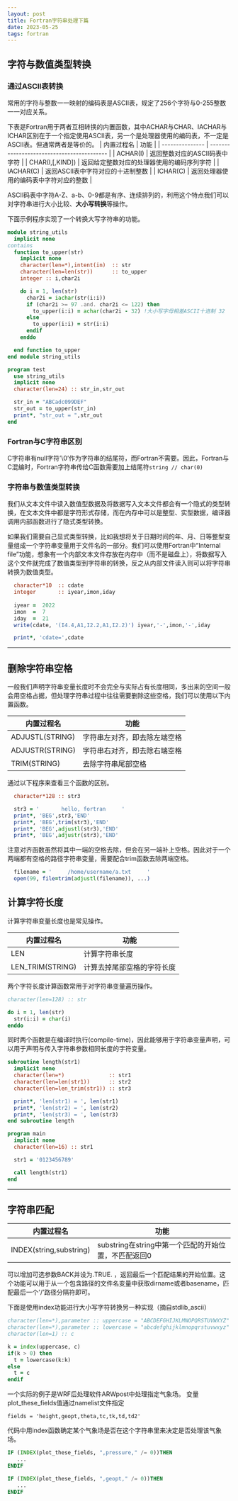 ```yaml
---
layout: post
title: Fortran字符串处理下篇
date: 2023-05-25
tags: fortran
---
```


## 字符与数值类型转换

### 通过ASCII表转换

常用的字符与整数一一映射的编码表是ASCII表，规定了256个字符与0-255整数一一对应关系。

下表是Fortran用于两者互相转换的内置函数，其中ACHAR与CHAR、IACHAR与ICHAR区别在于一个指定使用ASCII表，另一个是处理器使用的编码表，不一定是ASCII表。但通常两者是等价的。
| 内置过程名      | 功能                                       |
| --------------- | ------------------------------------------ |
| ACHAR(I)        | 返回整数对应的ASCII码表中字符                |
| CHAR(I,[,KIND]) | 返回给定整数对应的处理器使用的编码序列字符 |
| IACHAR(C)       | 返回ASCII表中字符对应的十进制整数          |
| ICHAR(C)                | 返回处理器使用的编码表中字符对应的整数             |


ASCII码表中字符A-Z、a-b、0-9都是有序、连续排列的，利用这个特点我们可以对字符串进行大小比较、**大小写转换**等操作。

下面示例程序实现了一个转换大写字符串的功能。

```fortran
module string_utils
  implicit none
contains
  function to_upper(str)
    implicit none
    character(len=*),intent(in)  :: str
    character(len=len(str))      :: to_upper
    integer :: i,char2i

    do i = 1, len(str)
      char2i = iachar(str(i:i))
      if (char2i >= 97 .and. char2i <= 122) then
        to_upper(i:i) = achar(char2i - 32) !大小写字母相差ASCII十进制 32
      else
        to_upper(i:i) = str(i:i)
      endif
    enddo

  end function to_upper
end module string_utils

program test
  use string_utils
  implicit none
  character(len=24) :: str_in,str_out

  str_in = "ABCadc099DEF"
  str_out = to_upper(str_in)
  print*, "str_out = ",str_out
end
```

### Fortran与C字符串区别

C字符串有null字符’\0’作为字符串的结尾符，而Fortran不需要。因此，Fortran与C混编时，Fortran字符串传给C函数需要加上结尾符`string // char(0)`

### 字符串与数值类型转换

我们从文本文件中读入数值型数据及将数据写入文本文件都会有一个隐式的类型转换，在文本文件中都是字符形式存储，而在内存中可以是整型、实型数据，编译器调用内部函数进行了隐式类型转换。

如果我们需要自己显式类型转换，比如我想将关于日期时间的年、月、日等整型变量组成一个字符串变量用于文件名的一部分。我们可以使用Fortran中“Internal file”功能，想象有一个内部文本文件存放在内存中（而不是磁盘上），将数据写入这个文件就完成了数值类型到字符串的转换，反之从内部文件读入则可以将字符串转换为数值类型。

```fortran
  character*10  :: cdate
  integer       :: iyear,imon,iday
  
  iyear =  2022
  imon  =  7
  iday  =  21
  write(cdate, '(I4.4,A1,I2.2,A1,I2.2)') iyear,'-',imon,'-',iday

  print*, 'cdate=',cdate
```

---

## 删除字符串空格

一般我们声明字符串变量长度时不会完全与实际占有长度相同，多出来的空间一般会用空格占据，但处理字符串过程中往往需要删除这些空格，我们可以使用以下内置函数。

| 内置过程名      | 功能   |
| --------------- | ------ |
| ADJUSTL(STRING) | 字符串左对齐，即去除左端空格 |
| ADJUSTR(STRING) | 字符串右对齐，即去除右端空格 |
| TRIM(STRING)    | 去除字符串尾部空格       |

通过以下程序来查看三个函数的区别。

```fortran
  character*128 :: str3

  str3 = '       hello, fortran     '
  print*, 'BEG',str3,'END'
  print*, 'BEG',trim(str3),'END'
  print*, 'BEG',adjustl(str3),'END'
  print*, 'BEG',adjustr(str3),'END'
```

注意对齐函数虽然将其中一端的空格去除，但会在另一端补上空格。因此对于一个两端都有空格的路径字符串变量，需要配合trim函数去除两端空格。

```fortran
  filename = '     /home/username/a.txt     '
  open(99, file=trim(adjustl(filename)), ...)
```


## 计算字符长度 

计算字符串变量长度也是常见操作。

| 内置过程名                    | 功能                               |
| ----------------------------- | ---------------------------------- |
| LEN                         | 计算字符串长度                       |
| LEN_TRIM(STRING)              | 计算去掉尾部空格的字符长度             |

两个字符长度计算函数常用于对字符串变量遍历操作。

```fortran
character(len=128) :: str 

do i = 1, len(str)
  str(i:i) = char(i)
enddo
```

同时两个函数是在编译时执行(compile-time)，因此能够用于字符串变量声明，可以用于声明与传入字符串参数相同长度的字符变量。

```fortran
subroutine length(str1)
  implicit none
  character(len=*)              :: str1
  character(len=len(str1))      :: str2
  character(len=len_trim(str1)) :: str3

  print*, 'len(str1) = ', len(str1)
  print*, 'len(str2) = ', len(str2)
  print*, 'len(str3) = ', len(str3)
end subroutine length

program main
  implicit none
  character(len=16) :: str1

  str1 = '0123456789'

  call length(str1)
end
```

---

## 字符串匹配

| 内置过程名                    | 功能                               |
| ----------------------------- | ---------------------------------- |
| INDEX(string,substring)     | substring在string中第一个匹配的开始位置，不匹配返回0       |

可以增加可选参数BACK并设为.TRUE. ，返回最后一个匹配结果的开始位置。这个功能可以用于从一个包含路径的文件名变量中获取dirname或者basename，匹配最后一个'/’路径分隔符即可。

下面是使用index功能进行大小写字符转换另一种实现（摘自stdlib_ascii）

```fortran
character(len=*),parameter :: uppercase = "ABCDEFGHIJKLMNOPQRSTUVWXYZ"
character(len=*),parameter :: lowercase = "abcdefghijklmnopqrstuvwxyz"
character(len=1) :: c

k = index(uppercase, c)
if(k > 0) then
  t = lowercase(k:k)
else 
  t = c
endif
```

一个实际的例子是WRF后处理软件ARWpost中处理指定气象场。
变量plot_these_fields值通过namelist文件指定 

```
fields = 'height,geopt,theta,tc,tk,td,td2'
```

代码中用index函数确定某个气象场是否在这个字符串里来决定是否处理该气象场。

```fortran
IF (INDEX(plot_these_fields, ",pressure," /= 0))THEN
   ...
ENDIF

IF (INDEX(plot_these_fields, ",geopt," /= 0))THEN
   ...
ENDIF
```
